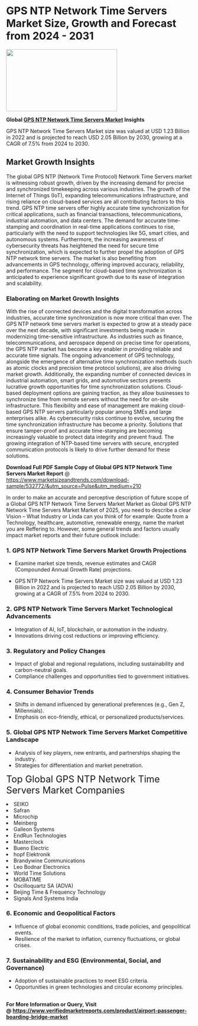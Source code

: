 <H1>GPS NTP Network Time Servers Market Size, Growth and Forecast from 2024 - 2031</H1><img class="aligncenter size-medium wp-image-584254" src="https://thirdeyenews.in/wp-content/uploads/2024/09/Global-Market-Research-300x168.jpeg" alt="" width="300" height="168" /><p><strong>Global&nbsp;<a href="https://www.marketsizeandtrends.com/download-sample/532772/&amp;utm_source=Pulse&amp;utm_medium=210">GPS NTP Network Time Servers Market</a> Insights</strong></p><p>GPS NTP Network Time Servers Market size was valued at USD 1.23 Billion in 2022 and is projected to reach USD 2.05 Billion by 2030, growing at a CAGR of 7.5% from 2024 to 2030.</p><p><h2>Market Growth Insights</h2> <p>The global GPS NTP (Network Time Protocol) Network Time Servers market is witnessing robust growth, driven by the increasing demand for precise and synchronized timekeeping across various industries. The growth of the Internet of Things (IoT), expanding telecommunications infrastructure, and rising reliance on cloud-based services are all contributing factors to this trend. GPS NTP time servers offer highly accurate time synchronization for critical applications, such as financial transactions, telecommunications, industrial automation, and data centers. The demand for accurate time-stamping and coordination in real-time applications continues to rise, particularly with the need to support technologies like 5G, smart cities, and autonomous systems. Furthermore, the increasing awareness of cybersecurity threats has heightened the need for secure time synchronization, which is expected to further propel the adoption of GPS NTP network time servers. The market is also benefiting from advancements in GPS technology, offering improved accuracy, reliability, and performance. The segment for cloud-based time synchronization is anticipated to experience significant growth due to its ease of integration and scalability. <h3>Elaborating on Market Growth Insights</h3> <p>With the rise of connected devices and the digital transformation across industries, accurate time synchronization is now more critical than ever. The GPS NTP network time servers market is expected to grow at a steady pace over the next decade, with significant investments being made in modernizing time-sensitive infrastructure. As industries such as finance, telecommunications, and aerospace depend on precise time for operations, the GPS NTP market has become a key enabler in providing reliable and accurate time signals. The ongoing advancement of GPS technology, alongside the emergence of alternative time synchronization methods (such as atomic clocks and precision time protocol solutions), are also driving market growth. Additionally, the expanding number of connected devices in industrial automation, smart grids, and automotive sectors presents lucrative growth opportunities for time synchronization solutions. Cloud-based deployment options are gaining traction, as they allow businesses to synchronize time from remote servers without the need for on-site infrastructure. This flexibility and ease of management are making cloud-based GPS NTP servers particularly popular among SMEs and large enterprises alike. As cybersecurity risks continue to evolve, securing the time synchronization infrastructure has become a priority. Solutions that ensure tamper-proof and accurate time-stamping are becoming increasingly valuable to protect data integrity and prevent fraud. The growing integration of NTP-based time servers with secure, encrypted communication protocols is likely to drive further demand for these solutions. </p><p><span class=""><strong>Download Full PDF Sample Copy of Global GPS NTP Network Time Servers Market Report</strong> @ <a href="https://www.marketsizeandtrends.com/download-sample/532772/&amp;utm_source=Pulse&amp;utm_medium=210" target="_blank">https://www.marketsizeandtrends.com/download-sample/532772/&amp;utm_source=Pulse&amp;utm_medium=210</a></span></p><p>In order to make an accurate and perceptive description of future scope of a Global&nbsp;GPS NTP Network Time Servers Market Market as Global&nbsp;GPS NTP Network Time Servers Market Market of 2025, you need to describe a clear Vision &ndash; What Industry or Linda can you think of for example: Quote from a Technology, healthcare, automotive, renewable energy, name the market you are Reffering to. However, some general trends and factors usually impact market reports and their future outlook include:</p><h3>1.&nbsp;<strong>GPS NTP Network Time Servers Market Growth Projections</strong></h3><ul><li>Examine market size trends, revenue estimates and CAGR (Compounded Annual Growth Rate) projections.</li><li><p>GPS NTP Network Time Servers Market size was valued at USD 1.23 Billion in 2022 and is projected to reach USD 2.05 Billion by 2030, growing at a CAGR of 7.5% from 2024 to 2030.</p></li></ul><h3>2.&nbsp;<strong>GPS NTP Network Time Servers Market Technological Advancements</strong></h3><ul><li>Integration of AI, IoT, blockchain, or automation in the industry.</li><li>Innovations driving cost reductions or improving efficiency.</li></ul><h3>3.&nbsp;<strong>Regulatory and Policy Changes</strong></h3><ul><li>Impact of global and regional regulations, including sustainability and carbon-neutral goals.</li><li>Compliance challenges and opportunities tied to government initiatives.</li></ul><h3>4.&nbsp;<strong>Consumer Behavior Trends</strong></h3><ul><li>Shifts in demand influenced by generational preferences (e.g., Gen Z, Millennials).</li><li>Emphasis on eco-friendly, ethical, or personalized products/services.</li></ul><h3>5.&nbsp;<strong>Global GPS NTP Network Time Servers Market Competitive Landscape</strong></h3><ul><li>Analysis of key players, new entrants, and partnerships shaping the industry.</li><li>Strategies for differentiation and market penetration.</li></ul><p data-pm-slice="1 1 []"><span style="color: inherit; font-family: inherit; font-size: 25px;">Top Global GPS NTP Network Time Servers Market Companies</span></p><div class="" data-test-id=""><p><li>SEIKO</li><li> Safran</li><li> Microchip</li><li> Meinberg</li><li> Galleon Systems</li><li> EndRun Technologies</li><li> Masterclock</li><li> Bueno Electric</li><li> hopf Elektronik</li><li> Brandywine Communications</li><li> Leo Bodnar Electronics</li><li> World Time Solutions</li><li> MOBATIME</li><li> Oscilloquartz SA (ADVA)</li><li> Beijing Time & Frequency Technology</li><li> Signals And Systems India</li></p></div><h3>6.&nbsp;<strong>Economic and Geopolitical Factors</strong></h3><ul><li>Influence of global economic conditions, trade policies, and geopolitical events.</li><li>Resilience of the market to inflation, currency fluctuations, or global crises.</li></ul><h3>7.&nbsp;<strong>Sustainability and ESG (Environmental, Social, and Governance)</strong></h3><ul><li>Adoption of sustainable practices to meet ESG criteria.</li><li>Opportunities in green technologies and circular economy principles.</li></ul><h2><strong style="font-size: 14px;">For More Information or Query, Visit @&nbsp;</strong><a style="background-color: #ffffff; font-size: 14px;" href="https://www.marketsizeandtrends.com/report/gps-ntp-network-time-servers-market/" target="_blank">https://www.verifiedmarketreports.com/product/airport-passenger-boarding-bridge-market</a></h2>
